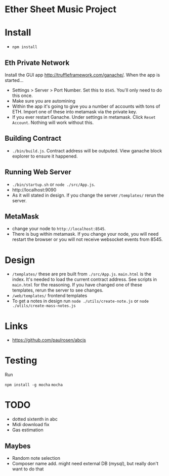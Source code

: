 # Ether Sheet Music Project


# Install

- `npm install`


## Eth Private Network

Install the GUI app http://truffleframework.com/ganache/. When the app is started...

- Settings > Server > Port Number. Set this to `8545`. You'll only need to do this once.
- Make sure you are automining
- Within the app it's going to give you a number of accounts with tons of ETH. Import one of these into metamask via the private key.
- If you ever restart Ganache. Under settings in metamask. Click `Reset Account`. Nothing will work without this.


## Building Contract

- `./bin/build.js`. Contract address will be outputed. View ganache block explorer to ensure it happened.


## Running Web Server

- `./bin/startup.sh` or `node ./src/App.js`.
- http://localhost:9090
- As it will stated in design. If you change the server `/templates/` rerun the server.


## MetaMask

- change your node to `http://localhost:8545`.
- There is bug within metamask. If you change your node, you will need restart the browser or you will not receive websocket events from 8545.


# Design

- `/templates/` these are pre built from `./src/App.js`. `main.html` is the index. It's needed to load the current contract address. See scripts in `main.html` for the reasoning. If you have changed one of these templates, rerun the server to see changes.
- `/web/templates/` frontend templates
- To get a notes in design run `node ./utils/create-note.js` or `node ./utils/create-mass-notes.js`


# Links

- https://github.com/paulrosen/abcjs


# Testing

Run

`npm install -g mocha`
`mocha`


# TODO

- dotted sixtenth in abc
- Midi download fix
- Gas estimation


## Maybes
- Random note selection
- Composer name add. might need external DB (mysql), but really don't want to do that
